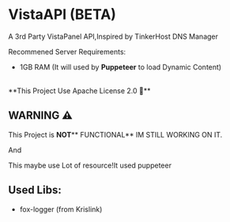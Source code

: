 # VistaAPI (BETA)
A 3rd Party VistaPanel API,Inspired by TinkerHost DNS Manager

Recommened Server Requirements:
- 1GB RAM (It will used by **Puppeteer** to load Dynamic Content)

</br>
**This Project Use Apache License 2.0 🥰**

## WARNING ⚠️

This Project is **NOT**** FUNCTIONAL** IM STILL WORKING ON IT.

And

This maybe use Lot of resource!It used puppeteer

## Used Libs:
- fox-logger (from Krislink)


